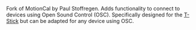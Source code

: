 Fork of MotionCal by Paul Stoffregen. Adds functionality to connect to devices using Open Sound Control (OSC). Specifically designed for the [T-Stick](https://idmil.github.io/tstick-docs/) but can be adapted for any device using OSC.
